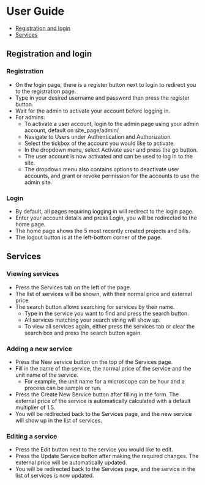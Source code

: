 # User Guide
  * [Registration and login](#Registration-and-login)
  * [Services](#Services)


## Registration and login

### Registration
- On the login page, there is a register button next to login to redirect you to the registration page. 
- Type in your desired username and password then press the register button.
- Wait for the admin to activate your account before logging in.
- For admins:
  - To activate a user account, login to the admin page using your admin account, default on site_page/admin/
  - Navigate to Users under Authentication and Authorization.
  - Select the tickbox of the account you would like to activate.
  - In the dropdown menu, select Activate user and press the go button.
  - The user account is now activated and can be used to log in to the site.
  - The dropdown menu also contains options to deactivate user accounts, and grant or revoke permission for the accounts to use the admin site.

### Login
- By default, all pages requiring logging in will redirect to the login page.
- Enter your account details and press Login, you will be redirected to the home page.
- The home page shows the 5 most recently created projects and bills.
- The logout button is at the left-bottom corner of the page.


## Services

### Viewing services
- Press the Services tab on the left of the page.
- The list of services will be shown, with their normal price and external price.
- The search button allows searching for services by their name.
  - Type in the service you want to find and press the search button.
  - All services matching your search string will show up.
  - To view all services again, either press the services tab or clear the search box and press the search button again.

### Adding a new service
- Press the New service button on the top of the Services page.
- Fill in the name of the service, the normal price of the service and the unit name of the service.
  - For example, the unit name for a microscope can be hour and a process can be sample or run.
- Press the Create New Service button after filling in the form. The external price of the service is automatically calculated with a default multiplier of 1.5.
- You will be redirected back to the Services page, and the new service will show up in the list of services.

### Editing a service
- Press the Edit button next to the service you would like to edit.
- Press the Update Service button after making the required changes. The external price will be automatically updated.
- You will be redirected back to the Services page, and the service in the list of services is now updated.

